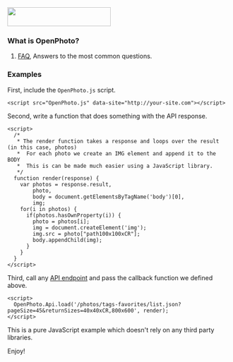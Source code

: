 <img src="https://github.com/photo/frontend/raw/master/files/creative/logo.png" style="width:234px; height:43px; margin:auto;">

### What is OpenPhoto?

1.  [FAQ](http://theopenphotoproject.org/documentation/faq/Faq), Answers to the most common questions.


### Examples

First, include the `OpenPhoto.js` script.

    <script src="OpenPhoto.js" data-site="http://your-site.com"></script>

Second, write a function that does something with the API response.

    <script>
      /*
       * The render function takes a response and loops over the result (in this case, photos)
       *  For each photo we create an IMG element and append it to the BODY
       *  This is can be made much easier using a JavaScript library.
       */
      function render(response) {
        var photos = response.result,
            photo,
            body = document.getElementsByTagName('body')[0],
            img;
        for(i in photos) {
          if(photos.hasOwnProperty(i)) {
            photo = photos[i];
            img = document.createElement('img');
            img.src = photo["path100x100xCR"];
            body.appendChild(img);
          }
        }
      }
    </script>

Third, call any [API endpoint](http://theopenphotoproject.org/documentation) and pass the callback function we defined above.

    <script>
      OpenPhoto.Api.load('/photos/tags-favorites/list.json?pageSize=45&returnSizes=40x40xCR,800x600', render);
    </script>

This is a pure JavaScript example which doesn't rely on any third party libraries.

Enjoy!
